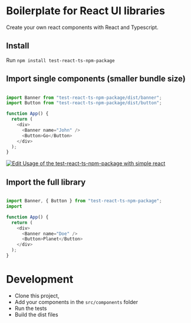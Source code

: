 # Boilerplate for React UI libraries
Create your own react components with React and Typescript.


## Install
Run `npm install test-react-ts-npm-package`

## Import single components (smaller bundle size)
```js

import Banner from "test-react-ts-npm-package/dist/banner";
import Button from "test-react-ts-npm-package/dist/button";

function App() {
  return (
    <div>
      <Banner name="John" />
      <Button>Go</Button>
    </div>
  );
}
```
[![Edit Usage of the test-react-ts-npm-package with simple react](https://codesandbox.io/static/img/play-codesandbox.svg)](https://codesandbox.io/s/64m89m9pj3)

## Import the full library
```js

import Banner, { Button } from "test-react-ts-npm-package";
import

function App() {
  return (
    <div>
      <Banner name="Doe" />
      <Button>Planet</Button>
    </div>
  );
}
```


# Development

- Clone this project, 
- Add your components in the `src/components` folder
- Run the tests
- Build the dist files






